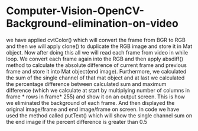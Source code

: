 # Computer-Vision-OpenCV-Background-elimination-on-video

 we have applied cvtColor() which will convert the 
frame from BGR to RGB and then we will apply clone() to duplicate the RGB image and 
store it in Mat object. Now after doing this all we will read each frame from video in 
while loop. We convert each frame again into the RGB and then apply absdiff() method 
to calculate the absolute difference of current frame and previous frame and store it into 
Mat object(end image). Furthermore, we calculated the sum of the single channel of that 
mat object and at last we calculated the percentage difference between calculated sum 
and maximum difference (which we calculate at start by multiplying number of columns 
in frame * rows in frame* 255) and show it on an output screen. This is how we eliminated 
the background of each frame. And then displayed the original image/frame and end 
image/frame on screen. In code we have used the method called putText() which will 
show the single channel sum on the end image if the percent difference is greater than 0.5
